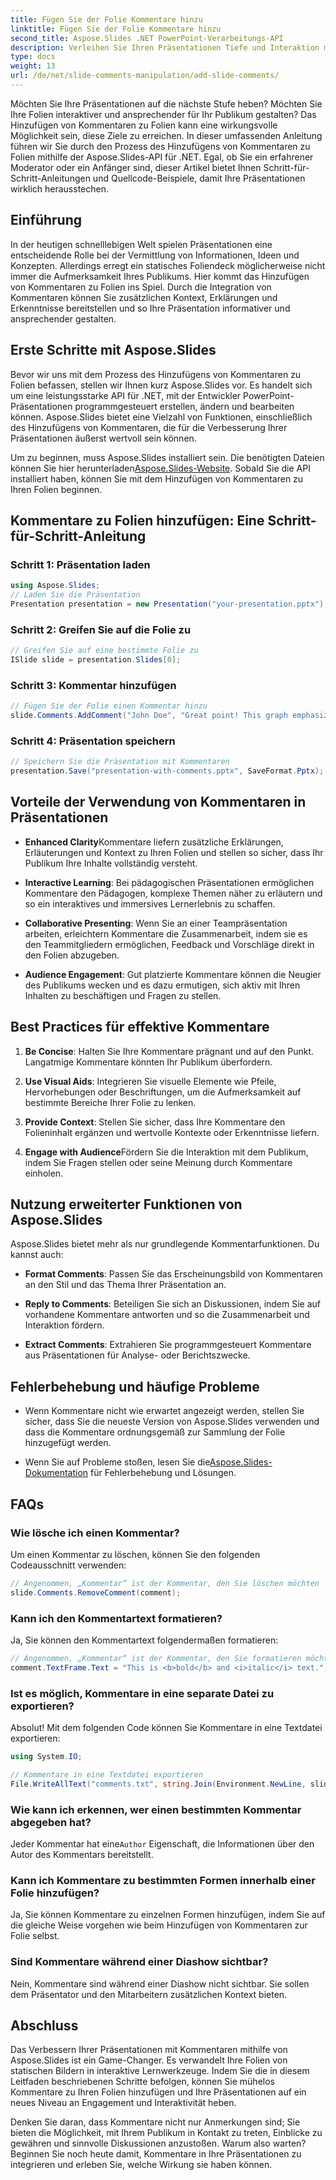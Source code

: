 ```yaml
---
title: Fügen Sie der Folie Kommentare hinzu
linktitle: Fügen Sie der Folie Kommentare hinzu
second_title: Aspose.Slides .NET PowerPoint-Verarbeitungs-API
description: Verleihen Sie Ihren Präsentationen Tiefe und Interaktion mit der Aspose.Slides-API. Erfahren Sie, wie Sie mit .NET ganz einfach Kommentare in Ihre Folien integrieren. Steigern Sie das Engagement und fesseln Sie Ihr Publikum.
type: docs
weight: 13
url: /de/net/slide-comments-manipulation/add-slide-comments/
---
```


Möchten Sie Ihre Präsentationen auf die nächste Stufe heben? Möchten Sie Ihre Folien interaktiver und ansprechender für Ihr Publikum gestalten? Das Hinzufügen von Kommentaren zu Folien kann eine wirkungsvolle Möglichkeit sein, diese Ziele zu erreichen. In dieser umfassenden Anleitung führen wir Sie durch den Prozess des Hinzufügens von Kommentaren zu Folien mithilfe der Aspose.Slides-API für .NET. Egal, ob Sie ein erfahrener Moderator oder ein Anfänger sind, dieser Artikel bietet Ihnen Schritt-für-Schritt-Anleitungen und Quellcode-Beispiele, damit Ihre Präsentationen wirklich herausstechen.

## Einführung

In der heutigen schnelllebigen Welt spielen Präsentationen eine entscheidende Rolle bei der Vermittlung von Informationen, Ideen und Konzepten. Allerdings erregt ein statisches Foliendeck möglicherweise nicht immer die Aufmerksamkeit Ihres Publikums. Hier kommt das Hinzufügen von Kommentaren zu Folien ins Spiel. Durch die Integration von Kommentaren können Sie zusätzlichen Kontext, Erklärungen und Erkenntnisse bereitstellen und so Ihre Präsentation informativer und ansprechender gestalten.

## Erste Schritte mit Aspose.Slides

Bevor wir uns mit dem Prozess des Hinzufügens von Kommentaren zu Folien befassen, stellen wir Ihnen kurz Aspose.Slides vor. Es handelt sich um eine leistungsstarke API für .NET, mit der Entwickler PowerPoint-Präsentationen programmgesteuert erstellen, ändern und bearbeiten können. Aspose.Slides bietet eine Vielzahl von Funktionen, einschließlich des Hinzufügens von Kommentaren, die für die Verbesserung Ihrer Präsentationen äußerst wertvoll sein können.

 Um zu beginnen, muss Aspose.Slides installiert sein. Die benötigten Dateien können Sie hier herunterladen[Aspose.Slides-Website](https://releases.aspose.com/slides/net/). Sobald Sie die API installiert haben, können Sie mit dem Hinzufügen von Kommentaren zu Ihren Folien beginnen.

## Kommentare zu Folien hinzufügen: Eine Schritt-für-Schritt-Anleitung

### Schritt 1: Präsentation laden

```csharp
using Aspose.Slides;
// Laden Sie die Präsentation
Presentation presentation = new Presentation("your-presentation.pptx");
```

### Schritt 2: Greifen Sie auf die Folie zu

```csharp
// Greifen Sie auf eine bestimmte Folie zu
ISlide slide = presentation.Slides[0];
```

### Schritt 3: Kommentar hinzufügen

```csharp
// Fügen Sie der Folie einen Kommentar hinzu
slide.Comments.AddComment("John Doe", "Great point! This graph emphasizes the upward trend.", new DateTime(2023, 8, 29));
```

### Schritt 4: Präsentation speichern

```csharp
// Speichern Sie die Präsentation mit Kommentaren
presentation.Save("presentation-with-comments.pptx", SaveFormat.Pptx);
```

## Vorteile der Verwendung von Kommentaren in Präsentationen

- **Enhanced Clarity**Kommentare liefern zusätzliche Erklärungen, Erläuterungen und Kontext zu Ihren Folien und stellen so sicher, dass Ihr Publikum Ihre Inhalte vollständig versteht.

- **Interactive Learning**: Bei pädagogischen Präsentationen ermöglichen Kommentare den Pädagogen, komplexe Themen näher zu erläutern und so ein interaktives und immersives Lernerlebnis zu schaffen.

- **Collaborative Presenting**: Wenn Sie an einer Teampräsentation arbeiten, erleichtern Kommentare die Zusammenarbeit, indem sie es den Teammitgliedern ermöglichen, Feedback und Vorschläge direkt in den Folien abzugeben.

- **Audience Engagement**: Gut platzierte Kommentare können die Neugier des Publikums wecken und es dazu ermutigen, sich aktiv mit Ihren Inhalten zu beschäftigen und Fragen zu stellen.

## Best Practices für effektive Kommentare

1. **Be Concise**: Halten Sie Ihre Kommentare prägnant und auf den Punkt. Langatmige Kommentare könnten Ihr Publikum überfordern.

2. **Use Visual Aids**: Integrieren Sie visuelle Elemente wie Pfeile, Hervorhebungen oder Beschriftungen, um die Aufmerksamkeit auf bestimmte Bereiche Ihrer Folie zu lenken.

3. **Provide Context**: Stellen Sie sicher, dass Ihre Kommentare den Folieninhalt ergänzen und wertvolle Kontexte oder Erkenntnisse liefern.

4. **Engage with Audience**Fördern Sie die Interaktion mit dem Publikum, indem Sie Fragen stellen oder seine Meinung durch Kommentare einholen.

## Nutzung erweiterter Funktionen von Aspose.Slides

Aspose.Slides bietet mehr als nur grundlegende Kommentarfunktionen. Du kannst auch:

- **Format Comments**: Passen Sie das Erscheinungsbild von Kommentaren an den Stil und das Thema Ihrer Präsentation an.

- **Reply to Comments**: Beteiligen Sie sich an Diskussionen, indem Sie auf vorhandene Kommentare antworten und so die Zusammenarbeit und Interaktion fördern.

- **Extract Comments**: Extrahieren Sie programmgesteuert Kommentare aus Präsentationen für Analyse- oder Berichtszwecke.

## Fehlerbehebung und häufige Probleme

- Wenn Kommentare nicht wie erwartet angezeigt werden, stellen Sie sicher, dass Sie die neueste Version von Aspose.Slides verwenden und dass die Kommentare ordnungsgemäß zur Sammlung der Folie hinzugefügt werden.

-  Wenn Sie auf Probleme stoßen, lesen Sie die[Aspose.Slides-Dokumentation](https://reference.aspose.com/slides/net/) für Fehlerbehebung und Lösungen.

## FAQs

### Wie lösche ich einen Kommentar?

Um einen Kommentar zu löschen, können Sie den folgenden Codeausschnitt verwenden:

```csharp
// Angenommen, „Kommentar“ ist der Kommentar, den Sie löschen möchten
slide.Comments.RemoveComment(comment);
```

### Kann ich den Kommentartext formatieren?

Ja, Sie können den Kommentartext folgendermaßen formatieren:

```csharp
// Angenommen, „Kommentar“ ist der Kommentar, den Sie formatieren möchten
comment.TextFrame.Text = "This is <b>bold</b> and <i>italic</i> text.";
```

### Ist es möglich, Kommentare in eine separate Datei zu exportieren?

Absolut! Mit dem folgenden Code können Sie Kommentare in eine Textdatei exportieren:

```csharp
using System.IO;

// Kommentare in eine Textdatei exportieren
File.WriteAllText("comments.txt", string.Join(Environment.NewLine, slide.Comments.Select(c => c.Text)));
```

### Wie kann ich erkennen, wer einen bestimmten Kommentar abgegeben hat?

 Jeder Kommentar hat eine`Author` Eigenschaft, die Informationen über den Autor des Kommentars bereitstellt.

### Kann ich Kommentare zu bestimmten Formen innerhalb einer Folie hinzufügen?

Ja, Sie können Kommentare zu einzelnen Formen hinzufügen, indem Sie auf die gleiche Weise vorgehen wie beim Hinzufügen von Kommentaren zur Folie selbst.

### Sind Kommentare während einer Diashow sichtbar?

Nein, Kommentare sind während einer Diashow nicht sichtbar. Sie sollen dem Präsentator und den Mitarbeitern zusätzlichen Kontext bieten.

## Abschluss

Das Verbessern Ihrer Präsentationen mit Kommentaren mithilfe von Aspose.Slides ist ein Game-Changer. Es verwandelt Ihre Folien von statischen Bildern in interaktive Lernwerkzeuge. Indem Sie die in diesem Leitfaden beschriebenen Schritte befolgen, können Sie mühelos Kommentare zu Ihren Folien hinzufügen und Ihre Präsentationen auf ein neues Niveau an Engagement und Interaktivität heben.

Denken Sie daran, dass Kommentare nicht nur Anmerkungen sind; Sie bieten die Möglichkeit, mit Ihrem Publikum in Kontakt zu treten, Einblicke zu gewähren und sinnvolle Diskussionen anzustoßen. Warum also warten? Beginnen Sie noch heute damit, Kommentare in Ihre Präsentationen zu integrieren und erleben Sie, welche Wirkung sie haben können.